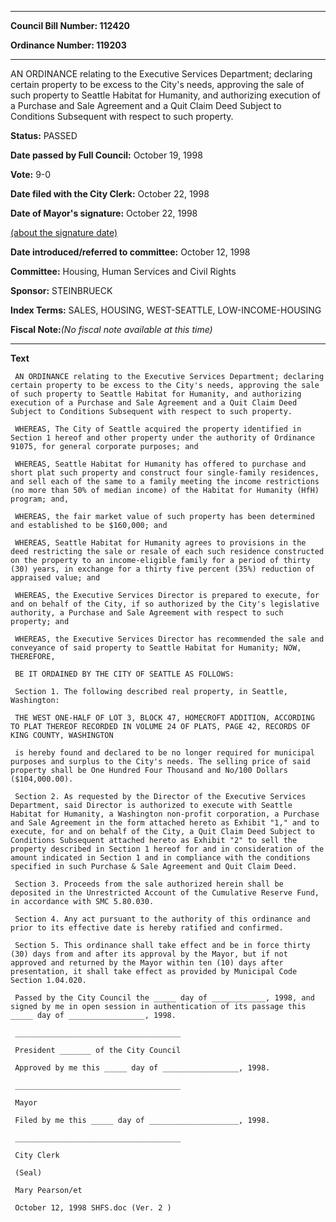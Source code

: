 

********

**Council Bill Number: 112420**
   
**Ordinance Number: 119203**
********

 AN ORDINANCE relating to the Executive Services Department; declaring certain property to be excess to the City's needs, approving the sale of such property to Seattle Habitat for Humanity, and authorizing execution of a Purchase and Sale Agreement and a Quit Claim Deed Subject to Conditions Subsequent with respect to such property.

**Status:** PASSED
   
**Date passed by Full Council:** October 19, 1998
   
**Vote:** 9-0
   
**Date filed with the City Clerk:** October 22, 1998
   
**Date of Mayor's signature:** October 22, 1998
   
[(about the signature date)](/~public/approvaldate.htm)
   
   
   
**Date introduced/referred to committee:** October 12, 1998
   
**Committee:** Housing, Human Services and Civil Rights
   
**Sponsor:** STEINBRUECK
   
   
**Index Terms:** SALES, HOUSING, WEST-SEATTLE, LOW-INCOME-HOUSING

**Fiscal Note:**_(No fiscal note available at this time)_

********

**Text**
   
```
 AN ORDINANCE relating to the Executive Services Department; declaring certain property to be excess to the City's needs, approving the sale of such property to Seattle Habitat for Humanity, and authorizing execution of a Purchase and Sale Agreement and a Quit Claim Deed Subject to Conditions Subsequent with respect to such property.

 WHEREAS, The City of Seattle acquired the property identified in Section 1 hereof and other property under the authority of Ordinance 91075, for general corporate purposes; and

 WHEREAS, Seattle Habitat for Humanity has offered to purchase and short plat such property and construct four single-family residences, and sell each of the same to a family meeting the income restrictions (no more than 50% of median income) of the Habitat for Humanity (HfH) program; and,

 WHEREAS, the fair market value of such property has been determined and established to be $160,000; and

 WHEREAS, Seattle Habitat for Humanity agrees to provisions in the deed restricting the sale or resale of each such residence constructed on the property to an income-eligible family for a period of thirty (30) years, in exchange for a thirty five percent (35%) reduction of appraised value; and

 WHEREAS, the Executive Services Director is prepared to execute, for and on behalf of the City, if so authorized by the City's legislative authority, a Purchase and Sale Agreement with respect to such property; and

 WHEREAS, the Executive Services Director has recommended the sale and conveyance of said property to Seattle Habitat for Humanity; NOW, THEREFORE,

 BE IT ORDAINED BY THE CITY OF SEATTLE AS FOLLOWS:

 Section 1. The following described real property, in Seattle, Washington:

 THE WEST ONE-HALF OF LOT 3, BLOCK 47, HOMECROFT ADDITION, ACCORDING TO PLAT THEREOF RECORDED IN VOLUME 24 OF PLATS, PAGE 42, RECORDS OF KING COUNTY, WASHINGTON

 is hereby found and declared to be no longer required for municipal purposes and surplus to the City's needs. The selling price of said property shall be One Hundred Four Thousand and No/100 Dollars ($104,000.00).

 Section 2. As requested by the Director of the Executive Services Department, said Director is authorized to execute with Seattle Habitat for Humanity, a Washington non-profit corporation, a Purchase and Sale Agreement in the form attached hereto as Exhibit "1," and to execute, for and on behalf of the City, a Quit Claim Deed Subject to Conditions Subsequent attached hereto as Exhibit "2" to sell the property described in Section 1 hereof for and in consideration of the amount indicated in Section 1 and in compliance with the conditions specified in such Purchase & Sale Agreement and Quit Claim Deed.

 Section 3. Proceeds from the sale authorized herein shall be deposited in the Unrestricted Account of the Cumulative Reserve Fund, in accordance with SMC 5.80.030.

 Section 4. Any act pursuant to the authority of this ordinance and prior to its effective date is hereby ratified and confirmed.

 Section 5. This ordinance shall take effect and be in force thirty (30) days from and after its approval by the Mayor, but if not approved and returned by the Mayor within ten (10) days after presentation, it shall take effect as provided by Municipal Code Section 1.04.020.

 Passed by the City Council the _____ day of ____________, 1998, and signed by me in open session in authentication of its passage this _____ day of _________________, 1998.

 _____________________________________

 President _______ of the City Council

 Approved by me this _____ day of _________________, 1998.

 _____________________________________

 Mayor

 Filed by me this _____ day of ____________________, 1998.

 _____________________________________

 City Clerk

 (Seal)

 Mary Pearson/et

 October 12, 1998 SHFS.doc (Ver. 2 )

```
